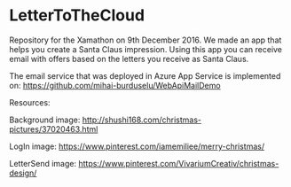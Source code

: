 # LetterToTheCloud

Repository for the Xamathon on 9th December 2016. We made an app that helps you create a Santa Claus impression. Using this app you can receive email with offers based on the letters you receive as Santa Claus.

The email service that was deployed in Azure App Service is implemented on: https://github.com/mihai-burduselu/WebApiMailDemo

Resources:

Background image: http://shushi168.com/christmas-pictures/37020463.html

LogIn image: https://www.pinterest.com/iamemiliee/merry-christmas/

LetterSend image: https://www.pinterest.com/VivariumCreativ/christmas-design/



